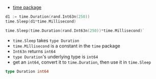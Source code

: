 * [time package](https://pkg.go.dev/time#Duration.Truncate)

```go
d1 := time.Duration(rand.Int63n(250))
time.Sleep(d1*time.Millisecond)
```

```go
time.Sleep(time.Duration(rand.Int63n(250))*time.Millisecond)`
```
* `time.Sleep` takes `type Duration`
* `time.Millisecond` is a constant in the `time` package
* `Int63n` returns `int64`
* `type Duration`'s underlying type is `int64`
* get an `int64`, convert it to `time.Duration`, then use it in `time.Sleep`

```go
type Duration int64
```
